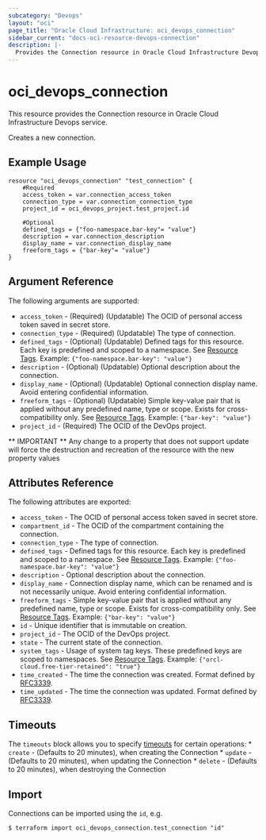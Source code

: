 ```yaml
---
subcategory: "Devops"
layout: "oci"
page_title: "Oracle Cloud Infrastructure: oci_devops_connection"
sidebar_current: "docs-oci-resource-devops-connection"
description: |-
  Provides the Connection resource in Oracle Cloud Infrastructure Devops service
---
```


# oci_devops_connection
This resource provides the Connection resource in Oracle Cloud Infrastructure Devops service.

Creates a new connection.


## Example Usage

```hcl
resource "oci_devops_connection" "test_connection" {
	#Required
	access_token = var.connection_access_token
	connection_type = var.connection_connection_type
	project_id = oci_devops_project.test_project.id

	#Optional
	defined_tags = {"foo-namespace.bar-key"= "value"}
	description = var.connection_description
	display_name = var.connection_display_name
	freeform_tags = {"bar-key"= "value"}
}
```

## Argument Reference

The following arguments are supported:

* `access_token` - (Required) (Updatable) The OCID of personal access token saved in secret store.
* `connection_type` - (Required) (Updatable) The type of connection.
* `defined_tags` - (Optional) (Updatable) Defined tags for this resource. Each key is predefined and scoped to a namespace. See [Resource Tags](https://docs.cloud.oracle.com/iaas/Content/General/Concepts/resourcetags.htm). Example: `{"foo-namespace.bar-key": "value"}`
* `description` - (Optional) (Updatable) Optional description about the connection.
* `display_name` - (Optional) (Updatable) Optional connection display name. Avoid entering confidential information.
* `freeform_tags` - (Optional) (Updatable) Simple key-value pair that is applied without any predefined name, type or scope. Exists for cross-compatibility only.  See [Resource Tags](https://docs.cloud.oracle.com/iaas/Content/General/Concepts/resourcetags.htm). Example: `{"bar-key": "value"}`
* `project_id` - (Required) The OCID of the DevOps project.


** IMPORTANT **
Any change to a property that does not support update will force the destruction and recreation of the resource with the new property values

## Attributes Reference

The following attributes are exported:

* `access_token` - The OCID of personal access token saved in secret store.
* `compartment_id` - The OCID of the compartment containing the connection.
* `connection_type` - The type of connection.
* `defined_tags` - Defined tags for this resource. Each key is predefined and scoped to a namespace. See [Resource Tags](https://docs.cloud.oracle.com/iaas/Content/General/Concepts/resourcetags.htm). Example: `{"foo-namespace.bar-key": "value"}`
* `description` - Optional description about the connection.
* `display_name` - Connection display name, which can be renamed and is not necessarily unique. Avoid entering confidential information.
* `freeform_tags` - Simple key-value pair that is applied without any predefined name, type or scope. Exists for cross-compatibility only.  See [Resource Tags](https://docs.cloud.oracle.com/iaas/Content/General/Concepts/resourcetags.htm). Example: `{"bar-key": "value"}`
* `id` - Unique identifier that is immutable on creation.
* `project_id` - The OCID of the DevOps project.
* `state` - The current state of the connection.
* `system_tags` - Usage of system tag keys. These predefined keys are scoped to namespaces. See [Resource Tags](https://docs.cloud.oracle.com/iaas/Content/General/Concepts/resourcetags.htm). Example: `{"orcl-cloud.free-tier-retained": "true"}`
* `time_created` - The time the connection was created. Format defined by [RFC3339](https://datatracker.ietf.org/doc/html/rfc3339).
* `time_updated` - The time the connection was updated. Format defined by [RFC3339](https://datatracker.ietf.org/doc/html/rfc3339).

## Timeouts

The `timeouts` block allows you to specify [timeouts](https://registry.terraform.io/providers/hashicorp/oci/latest/docs/guides/changing_timeouts) for certain operations:
	* `create` - (Defaults to 20 minutes), when creating the Connection
	* `update` - (Defaults to 20 minutes), when updating the Connection
	* `delete` - (Defaults to 20 minutes), when destroying the Connection


## Import

Connections can be imported using the `id`, e.g.

```
$ terraform import oci_devops_connection.test_connection "id"
```

